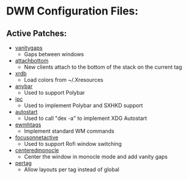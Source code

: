 # DWM Configuration Files:

## Active Patches:

* [vanitygaps](https://dwm.suckless.org/patches/vanitygaps/dwm-vanitygaps-20200610-f09418b.diff)
	* Gaps between windows
* [attachbottom](https://dwm.suckless.org/patches/attachbottom/dwm-attachbottom-6.2.diff)
	* New clients attach to the bottom of the stack on the current tag
* [xrdb](https://dwm.suckless.org/patches/xrdb/dwm-xrdb-6.2.diff)
	* Load colors from ~/.Xresources
* [anybar](https://dwm.suckless.org/patches/anybar/dwm-anybar-20200810-bb2e722.diff)
	* Used to support Polybar
* [ipc](https://dwm.suckless.org/patches/ipc/dwm-ipc-20201106-f04cac6.diff)
	* Used to implement Polybar and SXHKD support
* [autostart](https://dwm.suckless.org/patches/autostart/dwm-autostart-20200610-cb3f58a.diff)
	* Used to call "dex -a" to implement XDG Autostart
* [ewmhtags](https://dwm.suckless.org/patches/ewmhtags/dwm-ewmhtags-6.2.diff)
	* Implement standard WM commands
* [focusonnetactive](https://dwm.suckless.org/patches/focusonnetactive/dwm-focusonnetactive-6.2.diff)
	* Used to support Rofi window switching
* [centeredmonocle](https://raw.githubusercontent.com/oncomouse/dwm-patches/master/dwm-centeredmonocle-vanitygaps-20210101-61bb8b2.diff)
	* Center the window in monocle mode and add vanity gaps
* [pertag](https://dwm.suckless.org/patches/pertag/dwm-pertag-20200914-61bb8b2.diff)
	* Allow layouts per tag instead of global
